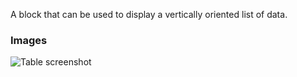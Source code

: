 A block that can be used to display a vertically oriented list of data.

### Images

![Table screenshot](https://gitlab.com/appsemble/appsemble/-/raw/0.20.16/config/assets/list.png)
